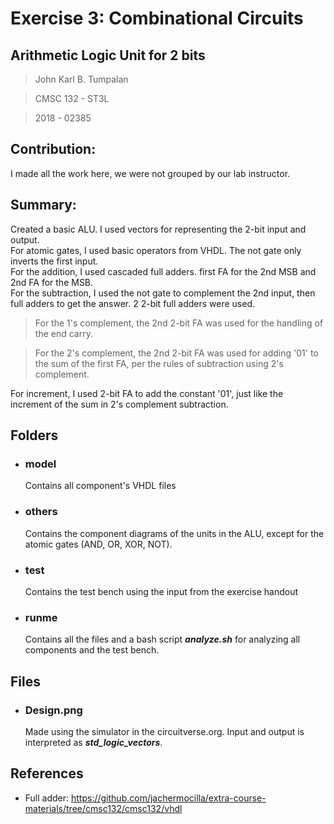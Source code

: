 # Exercise 3: Combinational Circuits

## Arithmetic Logic Unit for 2 bits
> John Karl B. Tumpalan 

> CMSC 132 - ST3L 

> 2018 - 02385

## Contribution:
I made all the work here, we were not grouped by our lab instructor.

## Summary:
Created a basic ALU. I used vectors for representing the 2-bit input and output.  
For atomic gates, I used basic operators from VHDL. The not gate only inverts the first input.  
For the addition, I used cascaded full adders. first FA for the 2nd MSB and 2nd FA for the MSB.  
For the subtraction, I used the not gate to complement the 2nd input, then full adders to get the answer. 2 2-bit full adders were used.

> For the 1's complement, the 2nd 2-bit FA was used for the handling of the end carry.  

> For the 2's complement, the 2nd 2-bit FA was used for adding '01' to the sum of the first FA, per the rules of subtraction using 2's complement. 

For increment, I used 2-bit FA to add the constant '01', just like the increment of the sum in 2's complement subtraction.

## Folders
- ### model
    Contains all component's VHDL files
- ### others
    Contains the component diagrams of the units in the ALU, except for the atomic gates (AND, OR, XOR, NOT).
- ### test
    Contains the test bench using the input from the exercise handout
- ### runme
    Contains all the files and a bash script *__analyze.sh__* for analyzing all components and the test bench.

## Files
- ### Design.png
    Made using the simulator in the circuitverse.org. Input and output is interpreted as *__std_logic_vectors__*.

## References
- Full adder: https://github.com/jachermocilla/extra-course-materials/tree/cmsc132/cmsc132/vhdl